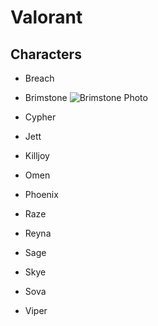# Valorant 
## Characters
* Breach

* Brimstone
![Brimstone Photo](https://www.hdwallpapers.in/download/valorant_brimstone_4k_hd-HD.jpg)
* Cypher

* Jett

* Killjoy

* Omen

* Phoenix

* Raze

* Reyna

* Sage

* Skye

* Sova

* Viper
